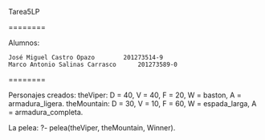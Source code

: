 Tarea5LP

========

Alumnos:

	José Miguel Castro Opazo		201273514-9
	Marco Antonio Salinas Carrasco		201273589-0

========

Personajes creados:
	theViper: D = 40, V = 40, F = 20, W = baston, A = armadura_ligera.
	theMountain: D = 30, V = 10, F = 60, W = espada_larga, A = armadura_completa.

La pelea:
	?- pelea(theViper, theMountain, Winner).